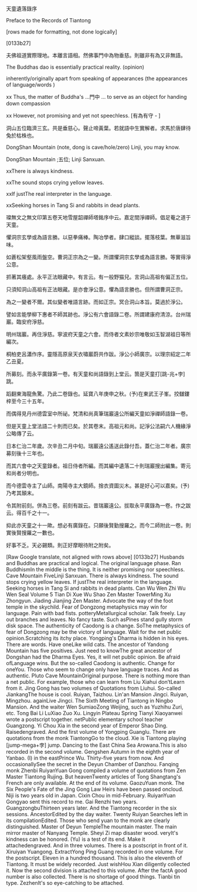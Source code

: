 天童遺落錄序

Preface to the Records of Tiantong

[rows made for formatting, not done logically]

[0133b27] 

夫佛祖道實際理地。本離言語相。然佛事門中為物垂慈。則雖非有為又非無語。

The Buddhas dao is essentially practical reality. (opinion)
  
inherently/originally apart from speaking of appearances (the appearances of language/words )

xx Thus, the matter of Buddha's ...門中 ... to serve as an object for handing down compassion 
  
xx However, not promising and yet not speechless. [有為有守 - ]


洞山五位臨濟三玄。共是垂慈心。聲止啼黃葉。若就語中生實解者。求馬於唐肆待兔於枯株也。

DongShan Mountain (note, dong is cave/hole/zero)
Linji, you may know.

DongShan Mountain ;五位; Linji Sanxuan. 
  
xxThere is always kindness. 
  
xxThe sound stops crying yellow leaves.

xxIf justThe real interpreter in the language. 

xxSeeking horses in Tang Si and rabbits in dead plants.



璨無文之無文印第五卷天地雪屋韶禪師塔銘序中云。嘉定間淨禪師。倡足菴之道于天童。


懼洞宗玄學或為語言勝。以惡拳痛棒。陶冶學者。肆口縱談。擺落枝葉。無華滋旨味。


如蒼松架壑風雨盤空。曹洞正宗為之一變。所謂懼洞宗玄學或為語言勝。等實得淨公意。


抓著其癢處。永平正法眼藏中。有言云。有一般野猫兒。言洞山高祖有偏正五位。


只須知洞山高祖有正法眼藏。是亦會淨公意。懼為語言勝也。但所謂曹洞正宗。


為之一變者不爾。其似變者唯語言跡。而如正宗。冥合洞山本旨。莫過於淨公。


譬如言能學柳下惠者不師其跡也。淨公有六會語錄二卷。所謂建康府清涼。台州瑞巖。臨安府淨慈。


明州瑞巖。再住淨慈。寧波府天童之六會。而侍者文素妙宗唯敬如玉智湖祖日等所編次。


桐柏吏呂瀟作序。靈隱高原泉天衣嘯巖蔚共作跋。淨公小師廣宗。以理宗紹定二年乙丑夏。


所募刻。而永平廣錄第一卷。有天童和尚語錄到上堂云。箇是天童打[跳-兆+孛]跳。


蹈翻東海龍魚驚。乃此二卷錄也。延寶八年庚申之秋。(予)在東武王子峯。挍讎鏤梓至今三十五年。


而偶得見丹州德雲室中所祕。梵清和尚真筆瑞巖遠公所編天童如淨禪師語錄一卷。


但是天童上堂法語二十則而已矣。於其卷末。高祖元和尚。記淨公法嗣六人機緣淨公略傳了云。


日本仁治二年歲。次辛丑二月中旬。瑞巖遠公遙送此錄付吾。蓋仁治二年者。廣宗募刻後十三年也。


而其六會中之天童錄者。祖日侍者所編。而其編中遺落二十則瑞巖搜出編集。寄元和尚者分明也。


而今德雲寺主了山師。南陽寺主大鏡師。捨衣資圖災木。甚是好心可以嘉矣。(予)乃考其顛末。


令其附前刻。併為三卷。前刻有跋云。昔瑞巖遠公。拔取永平廣錄為一卷。作之跋云。得百千之十一。


抑此亦天童之十一歟。想必有廣錄在。只願後賢勤搜羅之。而今二師附此一卷。則實後賢搜羅之一數也。


好事不乏。天必錫類。則正好摩眼待附之附矣。




[Raw Google translate, not aligned with rows above]
[0133b27] 
 Husbands and Buddhas are practical and logical. The original language phase. Ran BuddhismIn the middle is the thing. It is neither promising nor speechless. 
Cave Mountain FiveLinji Sanxuan. There is always kindness. The sound stops crying yellow leaves.
If justThe real interpreter in the language. Seeking horses in Tang Si and rabbits in dead plants.
Can Wu Wen Zhi Wu Wen Seal Volume 5 Tian Di Xue Wu Shao Zen Master TowerMing Xu Zhongyun. 
Jiading Jianjing Zen Master. Advocate the way of the foot temple in the skychild.
Fear of Dongzong metaphysics may win for language. Pain with bad fists. potteryMetallurgical scholar. 
Talk freely. Lay out branches and leaves. No fancy taste. Such asPines stand gully storm disk space. 
The authenticity of Caodong is a change. SoThe metaphysics of fear of Dongzong may be the victory of language. 
Wait for the net public opinion.Scratching its itchy place. Yongping's Dharma is hidden in his eyes. There are words. 
Have oneLike wild cats. The ancestor of Yandong Mountain has five positives. 
Just need to knowThe great ancestor of Dongshan had the Dharma Eyes. Yes, it will net public opinion. 
Be afraid ofLanguage wins. But the so-called Caodong is authentic. Change for oneYou. 
Those who seem to change only have language traces. And as authentic. Pluto Cave MountainOriginal purpose. 
There is nothing more than a net public. For example, those who can learn from Liu Xiahui don’tLearn from it.
Jing Gong has two volumes of Quotations from Liuhui. So-called JiankangThe house is cool. Ruiyan, Taizhou.
Lin'an Mansion Jingci. Ruiyan, Mingzhou. againLive Jingci. The Sixth Meeting of Tiantong in Ningbo Mansion.
And the waiter Wen SumiaoZong Weijing, such as Yuzhihu Zuri, etc. Tong Bai Li LuXiao Zuo Xu. 
Lingyin Plateau Spring Tianyi Xiaoyanwei wrote a postscript together. netPublic elementary school teacher Guangzong.
Yi Chou Xia in the second year of Emperor Shao Ding. Raisedengraved. And the first volume of Yongping Guanglu. 
There are quotations from the monk TiantongGo to the cloud. Xie is Tiantong playing [jump-mega+孛] jump. 
Dancing to the East China Sea Arowana.This is also recorded in the second volume. Gengshen Autumn in the eighth year of Yanbao. 
(I) in the eastPrince Wu. Thirty-five years from now. And occasionallySee the secret in the Deyun Chamber of Danzhou.
Fanqing monk Zhenbi RuiyanYuan Gong compiled a volume of quotations from Zen Master Tiantong Rujing.
But heavenTwenty articles of Tong Shangtang's French are only available. At the end of its volume.
GaozuYuan monk. The Six People's Fate of the Jing Gong Law Heirs have been passed oncloud. 
Niji is two years old in Japan. Cixin Chou in mid-February. RuiyanYuan Gongyao sent this record to me. 
Gai Renzhi two years. GuangzongbuThirteen years later. And the Tiantong recorder in the six sessions. 
AncestorEdited by the day waiter. Twenty Ruiyan Searches left in its compilationEdited. 
Those who send yuan to the monk are clearly distinguished. Master of Deyun TempleThe mountain master. 
The main mirror master of Nanyang Temple. Sheyi Zi map disaster wood. veryIt's kindness can be honored. 
(Yu) is a test of its end. Make it attachedengraved. And in three volumes. There is a postscript in front of it. 
Xiruiyan Yuangong. ExtractYong Ping Guang recorded in one volume. For the postscript. Eleven in a hundred thousand.
This is also the eleventh of Tiantong. It must be widely recorded. Just wishHou Xian diligently collected it. 
Now the second division is attached to this volume. After the factA good number is also collected. 
There is no shortage of good things. Tianbi tin type. ZezhenIt's so eye-catching to be attached.
